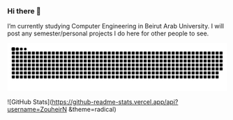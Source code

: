 ### Hi there 👋

I’m currently studying Computer Engineering in Beirut Arab University.
I will post any semester/personal projects I do here for other people to see.


![snake gif](https://github.com/ZouheirN/ZouheirN/blob/output/github-contribution-grid-snake.svg)

![GitHub Stats](https://github-readme-stats.vercel.app/api?username=ZouheirN &theme=radical)
